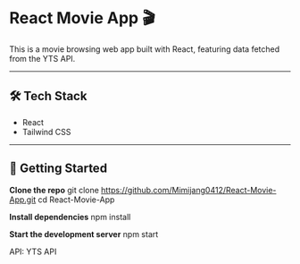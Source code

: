 # React Movie App 🎬

This is a movie browsing web app built with React, featuring data fetched from the YTS API.

---

## 🛠️ Tech Stack
- React
- Tailwind CSS

---

## 🚀 Getting Started
**Clone the repo**
git clone https://github.com/Mimijang0412/React-Movie-App.git
cd React-Movie-App

**Install dependencies**
npm install

**Start the development server**
npm start


API: YTS API
